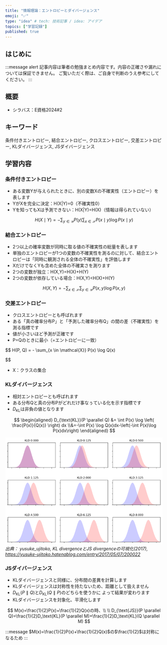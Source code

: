 ```yaml
---
title: "情報理論：エントロピーとダイバージェンス"
emoji: "✅"
type: "idea" # tech: 技術記事 / idea: アイデア
topics: ["学習記録"]
published: true
---
```


## はじめに
:::message alert
記事内容は筆者の勉強まとめ内容です。内容の正確さや漏れについては保証できません。
ご覧いただく際は、ご自身で判断のうえ参考にしてください。
:::


## 概要
- シラバス：E資格2024#2

## キーワード
条件付きエントロピー, 結合エントロピー, クロスエントロピー, 
交差エントロピー, KLダイバージェンス, JSダイバージェンス

## 学習内容

### 条件付きエントロピー
- ある変数Yが与えられたときに、別の変数Xの不確実性（エントロピー）を表します
- YがXを完全に決定：H(X|Y)=0（不確実性0）
- Yを知ってもXは予測できない：H(X|Y)=H(X)（情報は得られていない）


$$
H(X \mid Y) = - \sum_{y \in \mathcal{Y}} P(y) \sum_{x \in \mathcal{X}} P(x \mid y) \log P(x \mid y)
$$

### 結合エントロピー
- 2つ以上の確率変数が同時に取る値の不確実性の総量を表します
- 単独のエントロピーが1つの変数の不確実性を測るのに対して、結合エントロピーは「同時に観測される全体の不確実性」を評価します
- XだけでなくYも含めた全体の不確実さを測ります
- 2つの変数が独立：H(X,Y)=H(X)+H(Y)
- 2つの変数が依存している場合：H(X,Y)<H(X)+H(Y)

$$
H(X, Y) = - \sum_{x \in \mathcal{X}} \sum_{y \in \mathcal{Y}} P(x, y) \log P(x, y)
$$


### 交差エントロピー
- クロスエントロピーとも呼ばれます
- ある「真の確率分布P」と「予測した確率分布Q」の間の差（不確実性）を測る指標です
- 値が小さいほど予測が正確です
- P=Qのときに最小（=エントロピーに一致）

$$
H(P, Q) = - \sum_{x \in \mathcal{X}} P(x) \log Q(x)

$$

- X：クラスの集合


### KLダイバージェンス
- 相対エントロピーとも呼ばれます
- ある分布Qと真の分布Pがどれだけ事なぅている化を示す指標です
- $D_{\text{KL}}$は非負の値となります

$$
\begin{aligned}
D_{\text{KL}}(P \parallel Q) &= \int P(x) \log \left( \frac{P(x)}{Q(x)} \right) dx
\\&=-\int P(x) \log Q(x)dx-\left(-\int P(x)\log P(x)dx\right)
\end{aligned}
$$

![](/images/e-memo-00006_01.png)
*出典：
yusuke_ujitoko, KL divergenceとJS divergenceの可視化(2017), https://yusuke-ujitoko.hatenablog.com/entry/2017/05/07/200022*

### JSダイバージェンス
- KLダイバージェンスと同様に、分布間の差異を計算します
- KLダイバージェンスは対称性を持たないため、距離として扱えません
- $D_{\text{KL}}(P \parallel Q)$と$D_{\text{KL}}(Q \parallel P)$のどちらを使うかに
よって結果が変わります
- KLダイバージェンスを対象化、平滑化します

$$
M(x)=\frac{1}{2}P(x)+\frac{1}{2}Q(x)の時、\\
\\
D_{\text{JS}}(P \parallel Q)=\frac{1}{2}D_\text{KL}(P \parallel M)+\frac{1}{2}D_\text{KL}(Q \parallel M)
$$

:::message
$M(x)=\frac{1}{2}P(x)+\frac{1}{2}Q(x)$の$\frac{1}{2}$は対称になるため
:::